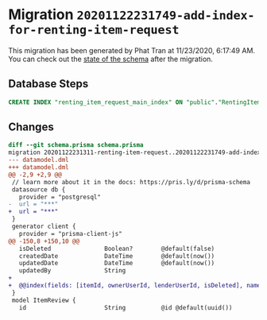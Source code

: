 # Migration `20201122231749-add-index-for-renting-item-request`

This migration has been generated by Phat Tran at 11/23/2020, 6:17:49 AM.
You can check out the [state of the schema](./schema.prisma) after the migration.

## Database Steps

```sql
CREATE INDEX "renting_item_request_main_index" ON "public"."RentingItemRequest"("itemId", "ownerUserId", "lenderUserId", "isDeleted")
```

## Changes

```diff
diff --git schema.prisma schema.prisma
migration 20201122231311-renting-item-request..20201122231749-add-index-for-renting-item-request
--- datamodel.dml
+++ datamodel.dml
@@ -2,9 +2,9 @@
 // learn more about it in the docs: https://pris.ly/d/prisma-schema
 datasource db {
   provider = "postgresql"
-  url = "***"
+  url = "***"
 }
 generator client {
   provider = "prisma-client-js"
@@ -150,8 +150,10 @@
   isDeleted               Boolean?        @default(false)
   createdDate             DateTime        @default(now())
   updatedDate             DateTime        @default(now())
   updatedBy               String
+
+  @@index(fields: [itemId, ownerUserId, lenderUserId, isDeleted], name: "renting_item_request_main_index")
 }
 model ItemReview {
   id                      String          @id @default(uuid())
```


